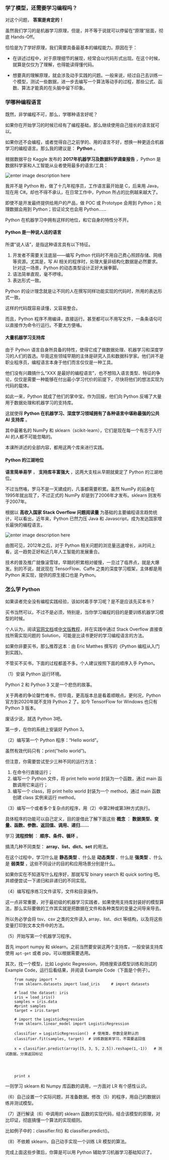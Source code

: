 ### 学了模型，还需要学习编程吗？

对这个问题， **答案是肯定的！**

虽然我们学习的是机器学习原理，但是，并不等于说就可以停留在“原理”层面，彻底 Hands-Off。

恰恰是为了学好原理，我们需要具备最基本的编程能力。原因在于：

  * 在讲述过程中，对于原理细节的展现，经常会以代码形式出现。在这个时候，就算是仅仅为了理解，也得能读得懂代码。

  * 想要真的理解原理，就会涉及动手实践的问题。一般来说，经过自己去训练一个模型，测试一些数据，进一步去编写一个算法等动手的过程，那些公式、函数、算法才能真的在头脑中留下印象。

### 学哪种编程语言

既然，非学编程不可，那么，学哪种语言好呢？

如果你在开始学习的时候已经有了编程基础，那么继续使用自己擅长的语言就可以。

如果你还不会编程，或者觉得自己之前学的、用的语言不好，想换一种更适合机器学习的编程语言。那么我的建议是： **Python** 。

根据数据平台 Kaggle 发布的 **2017年机器学习及数据科学调查报告** ，Python 是数据科学家和人工智能从业者使用最多的语言/工具：

![enter image description
here](http://images.gitbook.cn/59760b50-283b-11e8-af87-dd375eb9daa2)

我并不是 Python 粉，做了十几年程序员，工作语言最开始是 C，后来用 Java，现在用 C#。却也不得不承认，在日常工作中，Python
所占的比例越来越大了。

即使不是开发最终提供给用户的产品，做 POC 或 Prototype 会用到 Python；处理数据会用到 Python；验证论文也会用 Python……

Python 在机器学习中拥有这样的地位，和它自身的特性分不开。

#### Python 是一种说人话的语言

所谓“说人话”，是指这种语言具有以下特征。

  1. 开发者不需要关注底层——编写 Python 代码时不用自己费心照顾存储、网络等资源。尤其是，写 AI 相关的程序时，处理大量非结构化数据是必然要求。针对这一场景，Python 的动态类型设计正好大展拳脚。
  2. 语法简单直观，毫不啰嗦。
  3. 表达形式一致。

Python 的设计理念就是让不同的人在撰写同样功能实现的代码时，所用的表达形式一致。

这样的代码既容易读懂，又容易整合。

而且，Python 程序不用编译，直接运行。甚至都可以不用写文件，一条条语句可以直接作为命令行运行。不要太方便咯。

#### 大量机器学习支持库

由于 Python
语言自身所具备的特性，使得它成了做数据处理、机器学习和深度学习的人们的首选。毕竟这些领域早期的主体是研究人员和数据科学家。他们并不是职业程序员，编程语言本身于他们而言仅仅是一种工具。

他们没有兴趣搞什么“XXX
是最好的编程语言”，也不想陷入语言类型、特征的争论，仅仅是需要一种能够在付出最小学习代价的前提下，尽快将他们的想法实现为代码的载体。

如此一来，Python 就成了他们的掌中宝。作为回报，他们向 Python 反哺了大量用于数据处理和机器学习的支持库。

这就使得 **Python 在机器学习、深度学习领域拥有了各种语言中堪称最强的公共 AI 支持库** 。

其中最著名的 NumPy 和 sklearn（scikit-learn），它们是现在每一个有志于入行 AI 的人都不可能忽略的。

本课所讲述的全部内容，都用这两个库来进行实践。

#### Python 的江湖地位

**语言简单易学** ， **支持库丰富强大** ，这两大支柱从早期就奠定了 Python 的江湖地位。

不过当然咯，罗马不是一天建成的，凡事都需要积累。虽然 NumPy 的前身在1995年就出现了，不过正式的 NumPy
却是到了2006年才发布。sklearn 则发布于2007年。

根据以 **高收入国家 Stack Overflow 问题阅读量** 为基础的主要编程语言趋势统计，可以看出，近年来，Python 已然力压 Java 和
Javascript，成为发达国家增长最快的编程语言。

![enter image description
here](http://images.gitbook.cn/a0784c20-283b-11e8-ae43-3f6646d4175f)

由图可见，2012年之后，对于 Python 相关问题的浏览量迅速增长，从时间上看，这一趋势正好和近几年人工智能的发展重合。

技术的普及推广就像滚雪球，早期的积累相对缓慢，一旦过了临界点，就是大爆发。别的不说，就说现在 TensorFlow、Caffe
之类的深度学习框架，主体都是用 Python 来实现，提供的原生接口也是 Python。

### 怎么学 Python

如果读者完全没有编程实践经验，该如何着手学习呢？是不是应该先买本书？

买书当然可以，不过不是必须，特别是，当你学习编程的目的是要训练机器学习模型的时候。

个人认为，阅读[官网文档](https://www.python.org/doc/)或[中文版教程](http://www.pythondoc.com/pythontutorial3/index.html)，并在实践中通过
Stack Overflow 直接查找所需实现问题的 Solution，可能是比读书更好的学习编程语言的方法。

如果你非要买书，那么推荐这本：由 Eric Matthes 撰写的《Python 编程从入门到实践》。

不管买不买书，下面的过程都差不多。个人建议按照下面的顺序入手 Python。

（1）安装 Python 运行环境。

Python 2 和 Python 3 又是一个悲伤的故事。

关于两者的争论罄竹难书，但毕竟，更高版本总是看着顺眼点。更何况，Python 官方到2020年就不支持 Python 2 了。如今 TensorFlow
for Windows 也只有 Python 3 版本。

废话少说，就选 Python 3吧。

第一步，在你的系统上安装好 Python 3。

（2）编写第一个 Python 程序：“Hello world”。

虽然有效代码只有：print(”hello world”)。

但注意，你需要尝试至少三种不同的运行方法：

  1. 在命令行直接运行；
  2. 编写一个 Python 文件，将 print hello world 封装为一个函数，通过 main 函数调用它来运行；
  3. 编写一个 class，将 print hello world 封装为一个 method，通过 main 函数创建 class 实例来运行 method。

（3）编写一个或者多个复杂点的程序，用（2）中第2种或第3种方式执行。

具体程序的功能可以自己定义，目的是借此了解下面这些 **概念** ： **数据类型、变量、函数、参数、返回值、调用、递归……**

学习 **流程控制** ： **顺序、条件、循环** 。

搞清几种不同类型： **array、list、dict、set** 的用法。

在这个过程中，学习什么是 **静态类型** 、什么是 **动态类型** 、什么是 **强类型** 、什么是 **弱类型**
，这些不同设计的目的和应用场景分别是什么。

如果你实在不知道写什么程序好，那就写写 binary search 和 quick sorting 吧。并顺便尝试一下递归和非递归的不同实现。

（4）编写程序练习文件读写，文件和目录操作。

这一点非常重要，对于最初级的机器学习实践者，如果使用支持库封装好的模型算法，那么实际要做的工作其实就是把数据在文件和各种类型的变量之间导来导去。

所以务必学会将 tsv、csv 之类的文件读入 array、list、dict 等结构，以及将这些变量打印到文本文件中的方法。

（5）开始写第一个机器学习程序。

首先 import numpy 和 sklearn。之前当然要安装这两个支持库，一般安装支持库使用 `apt-get` 或者 pip，可以根据需要选用。

其次，找一个模型，比如 Logistic Regression，网络搜索该模型训练和测试的 Example Code，运行后看结果，并阅读 Example
Code（下面是个例子）。

    
    
        from numpy import *   
        from sklearn.datasets import load_iris     # import datasets  
    
        # load the dataset: iris  
        iris = load_iris()   
        samples = iris.data  
        #print samples   
        target = iris.target   
    
        # import the LogisticRegression  
        from sklearn.linear_model import LogisticRegression   
    
        classifier = LogisticRegression()  # 使用类，参数全是默认的  
        classifier.fit(samples, target)  # 训练数据来学习，不需要返回值  
    
        x = classifier.predict(array([5, 3, 5, 2.5]).reshape(1,-1))   # 测试数据，分类返回标记  
    
    
    
    
        print x   
    

一则学习 sklearn 和 Numpy 库函数的调用，一方面对 LR 有个感性认识。

（6）自己设置一个实际问题，并准备数据。修改（5）的程序，用自己的数据训练并测试模型。

（7）逐行解读（6）中调用的 sklearn 函数的实现代码，结合该模型的原理，对比印证，彻底搞懂一个算法的实现细则。

比如例子中的：classifier.fit() 和 classifier.predict()。

（8）不依赖 sklearn，自己动手实现一个训练 LR 模型的算法。

完成上面这些步骤后，你算是可以用 Python 辅助学习机器学习基础知识了。

